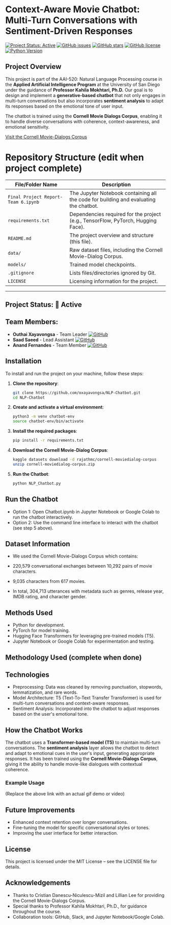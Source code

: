 # Context-Aware Movie Chatbot: Multi-Turn Conversations with Sentiment-Driven Responses

[![Project Status: Active](https://img.shields.io/badge/Project%20Status-Active-green.svg)](https://github.com/oxayavongsa/NLP-Chatbot)
[![GitHub issues](https://img.shields.io/github/issues/oxayavongsa/NLP-Chatbot.svg)](https://github.com/oxayavongsa/NLP-Chatbot/issues)
[![GitHub stars](https://img.shields.io/github/stars/oxayavongsa/NLP-Chatbot.svg)](https://github.com/oxayavongsa/NLP-Chatbot/stargazers)
[![GitHub license](https://img.shields.io/github/license/oxayavongsa/NLP-Chatbot.svg)](https://github.com/oxayavongsa/NLP-Chatbot/blob/main/LICENSE)
[![Python Version](https://img.shields.io/badge/python-3.10-blue.svg)](https://python.org)

## Project Overview
This project is part of the AAI-520: Natural Language Processing course in the **Applied Artificial Intelligence Program** at the University of San Diego under the guidance of **Professor Kahila Mokhtari, Ph.D.** Our goal is to design and implement a **generative-based chatbot** that not only engages in multi-turn conversations but also incorporates **sentiment analysis** to adapt its responses based on the emotional tone of user input.

The chatbot is trained using the **Cornell Movie Dialogs Corpus**, enabling it to handle diverse conversations with coherence, context-awareness, and emotional sensitivity.

[Visit the Cornell Movie-Dialogs Corpus](https://www.kaggle.com/datasets/rajathmc/cornell-moviedialog-corpus)

# Repository Structure (edit when project complete)


| File/Folder Name         | Description                                                                 |
| ------------------------ | --------------------------------------------------------------------------- |
| `Final Project Report-Team 6.ipynb` | The Jupyter Notebook containing all the code for building and evaluating the chatbot. |
| `requirements.txt`        | Dependencies required for the project (e.g., TensorFlow, PyTorch, Hugging Face). |
| `README.md`              | The project overview and structure (this file).                             |
| `data/`                  | Raw dataset files, including the Cornell Movie-Dialog Corpus.               |
| `models/`                | Trained model checkpoints.                                                  |
| `.gitignore`             | Lists files/directories ignored by Git.                                     |
| `LICENSE`                | Licensing information for the project.                                      |

---

## Project Status: 🚀 Active

## Team Members:
- **Outhai Xayavongsa** - Team Leader [![GitHub](https://img.shields.io/badge/GitHub-oxayavongsa-lightgrey)](https://github.com/oxayavongsa)
- **Saad Saeed** - Lead Assistant [![GitHub](https://img.shields.io/badge/GitHub-SaadaSaeed86-lightgrey)](https://github.com/SaadaSaeed86)
- **Anand Fernandes** - Team Member [![GitHub](https://img.shields.io/badge/GitHub-af0808-lightgrey)](https://github.com/af0808)

## Installation

To install and run the project on your machine, follow these steps:

1. **Clone the repository**:
   ```bash
   git clone https://github.com/oxayavongsa/NLP-Chatbot.git
   cd NLP-Chatbot

2. **Create and activate a virtual environment**:
   ```bash
   python3 -m venv chatbot-env
   source chatbot-env/bin/activate

3. **Install the required packages**:
   ```bash
   pip install -r requirements.txt

4. **Download the Cornell Movie-Dialog Corpus**:
   ```bash
   kaggle datasets download -d rajathmc/cornell-moviedialog-corpus
   unzip cornell-moviedialog-corpus.zip

5. **Run the Chatbot**:
   ```bash
   python NLP_Chatbot.py

## Run the Chatbot
* Option 1: Open Chatbot.ipynb in Jupyter Notebook or Google Colab to run the chatbot interactively.
* Option 2: Use the command line interface to interact with the chatbot (see step 5 above).

## Dataset Information
* We used the Cornell Movie-Dialogs Corpus which contains:

* 220,579 conversational exchanges between 10,292 pairs of movie characters.
* 9,035 characters from 617 movies.
* In total, 304,713 utterances with metadata such as genres, release year, IMDB rating, and character gender.

## Methods Used
* Python for development.
* PyTorch for model training.
* Hugging Face Transformers for leveraging pre-trained models (T5).
* Jupyter Notebook or Google Colab for experimentation and testing.

## Methodology Used (complete when done)

## Technologies
* Preprocessing: Data was cleaned by removing punctuation, stopwords, lemmatization, and rare words.
* Model Architecture: T5 (Text-To-Text Transfer Transformer) is used for multi-turn conversations and context-aware responses.
* Sentiment Analysis: Incorporated into the chatbot to adjust responses based on the user's emotional tone.

## How the Chatbot Works
The chatbot uses a **Transformer-based model (T5)** to maintain multi-turn conversations. The **sentiment analysis** layer allows the chatbot to detect and adapt to emotional cues in the user's input, generating appropriate responses. It has been trained using the **Cornell Movie-Dialogs Corpus**, giving it the ability to handle movie-like dialogues with contextual coherence.

### Example Usage
(Replace the above link with an actual gif demo or video)

## Future Improvements
* Enhanced context retention over longer conversations.
* Fine-tuning the model for specific conversational styles or tones.
* Improving the user interface for better interaction.

## License
This project is licensed under the MIT License – see the LICENSE file for details.

## Acknowledgements
* Thanks to Cristian Danescu-Niculescu-Mizil and Lillian Lee for providing the Cornell Movie-Dialogs Corpus.
* Special thanks to Professor Kahila Mokhtari, Ph.D., for guidance throughout the course.
* Collaboration tools: GitHub, Slack, and Jupyter Notebook/Google Colab.
